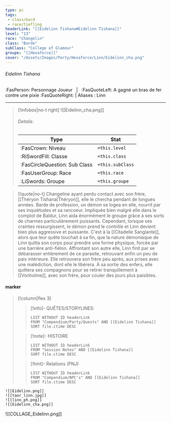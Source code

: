 ```yaml
---
type: pc
tags:
 - class/bard
 - race/tiefling
headerLink: "[[Eidelinn Tishana#Eidelinn Tishana]]"
level: "13"
race: "Changelin"
class: "Barde"
subClass: "College of Glamour"
groupe: "[[Hexaforce]]"
cover: "/Assets/Images/Party/Hexaforce/Linn/Eidelinn_cha.png"
---
```


###### Eidelinn Tishana
:FasPerson: Personnage Joueur &nbsp; | &nbsp; :FasQuoteLeft: A gagné un bras de fer contre une pixie :FasQuoteRight: | Aliases : Linn
___
> [!infobox|no-t right]
> ![[Eidelinn_cha.png]]
> ###### Details:
> | Type | Stat |
> | ---- | ---- |
> | :FasCrown: Niveau   | `=this.level` |
> | :RiSwordFill: Classe |  `=this.class`|
> | :FasCircleQuestion: Sub Class |  `=this.subClass`|
> |  :FasUserGroup: Race |  `=this.race`|
> |  :LiSwords: Groupe |  `=this.groupe`|

> [!quote|no-t]
> Changeline ayant perdu contact avec son frère, [[Théryon Tishana|Théryon]], elle le chercha pendant de longues années. Barde de profession, un démon se logea en elle, nourrit par ses inquiétudes et sa rancoeur. Impliquée bien malgré elle dans le complot de Baldur, Linn aida énormément le groupe grâce à ses sorts de charmes particulièrement puissants. Cependant, lorsque ses craintes ressurgissent, le démon prend le contrôle et Linn devient bien plus aggressive et puissante. C'est à la [[Citadelle Sanglante]], alors que leur quête touchait à sa fin, que la nature démoniaque de Linn quitta son corps pour prendre une forme physique, forcée par une barrière anti-fiélon. Affrontant son autre elle, Linn finit par se débarasser entièrement de ce parasite, retrouvant enfin un peu de paix intérieure. Elle retrouvera son frère peu après, aux prises avec une malédiction, dont elle le libérera. À sa sortie des enfers, elle quittera ses compagnons pour se retirer tranquillement à [[Vonholme]], avec son frère, pour couler des jours plus paisibles.
 
#### marker
> [!column|flex 3]
>> [!info]- QUÊTES/STORYLINES:
>>```dataview
>>LIST WITHOUT ID headerLink
>>FROM "Compendium/Party/Quests" AND [[Eidelinn Tishana]]
>>SORT file.ctime DESC
>
>>[!note]- HISTOIRE
>>```dataview
>>LIST WITHOUT ID headerLink
>>FROM "Session Notes" AND [[Eidelinn Tishana]]
>>SORT file.ctime DESC
>
>>[!hint]- Relations (PNJ)
>>```dataview
>>LIST WITHOUT ID headerLink
>>FROM "Compendium/NPC's" AND [[Eidelinn Tishana]]
>>SORT file.ctime DESC
>>
```image-layout-masonry-3
![[Eidelinn.png]]
![[taor_linn.jpg]]
![[linn_ph.png]]
![[Eidelinn_cha.png]]
```
![[COLLAGE_Eidelinn.png]]


